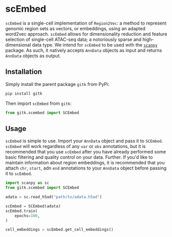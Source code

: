# scEmbed
`scEmbed` is a single-cell implementation of `Region2Vec`: a method to represent genomic region sets as vectors, or embeddings, using an adapted word2vec approach. `scEmbed` allows for dimensionality reduction and feature selection of single-cell ATAC-seq data; a notoriously sparse and high-dimensional data type. We intend for `scEmbed` to be used with the [`scanpy`](https://scanpy.readthedocs.io/en/stable/) package. As such, it natively accepts `AnnData` objects as input and returns `AnnData` objects as output.

## Installation
Simply install the parent package `gitk` from PyPi:

```bash
pip install gitk
```

Then import `scEmbed` from `gitk`:

```python
from gitk.scembed import SCEmbed

```

## Usage
`scEmbed` is simple to use. Import your `AnnData` object and pass it to `SCEmbed`. `scEmbed` will work regardless of any `var` or `obs` annotations, but it is recommended that you use `scEmbed` after you have already performed some basic filtering and quality control on your data. Further. If you'd like to maintain information about region embeddings, it is recommended that you attach `chr`, `start`, adn `end` annotations to your `AnnData` object before passing it to `scEmbed`.

```python
import scanpy as sc
from gitk.scembed import SCEmbed

adata = sc.read_h5ad("path/to/adata.h5ad")

scEmbed = SCEmbed(adata)
scEmbed.train(
    epochs=100,
)

cell_embeddings = scEmbed.get_cell_embeddings()
```